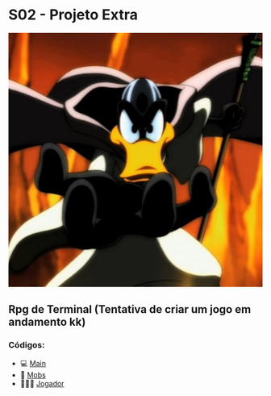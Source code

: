 # S02 - Projeto Extra
<div align="center">
<img src="OMagoEImplacavel.jpg" >
</div>

## Rpg de Terminal (Tentativa de criar um jogo em andamento kk)
###   Códigos: 
- 💻 [Main](Principal.java)
- 🐲 [Mobs](Mobs/Mob.java)
- 🧙🏻‍♂️ [Jogador](Jogadores/Jogador.java)